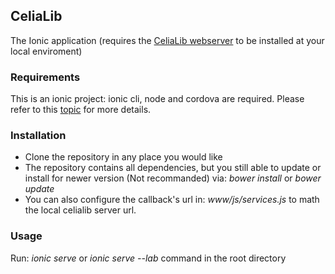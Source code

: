 CeliaLib
--
The Ionic application (requires the [CeliaLib webserver](https://github.com/medhoover/celiaserver) to be installed at your local enviroment)

### Requirements
This is an ionic project: ionic cli, node and cordova are required.
Please refer to this [topic](http://ionicframework.com/docs/guide/installation.html) for more details.

### Installation

- Clone the repository in any place you would like 
- The repository contains all dependencies, but you still able to update or install for newer version (Not recommanded) via: _bower install_ or _bower update_
- You can also configure the callback's url in: _www/js/services.js_ to math the local celialib server url.

### Usage
Run: _ionic serve_  or _ionic serve --lab_ command in the root directory


